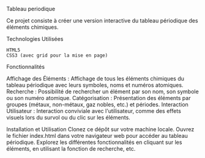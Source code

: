 Tableau periodique 

Ce projet consiste à créer une version interactive  du tableau périodique des éléments chimiques.


Technologies Utilisées

    HTML5
    CSS3 (avec grid pour la mise en page)

Fonctionnalités

Affichage des Éléments : Affichage de tous les éléments chimiques du tableau périodique avec leurs symboles, noms et numéros atomiques.
Recherche : Possibilité de rechercher un élément par son nom, son symbole ou son numéro atomique.
Catégorisation : Présentation des éléments par groupes (métaux, non-métaux, gaz nobles, etc.) et périodes.
Interaction Utilisateur : Interaction conviviale avec l'utilisateur, comme des effets visuels lors du survol ou du clic sur les éléments.

Installation et Utilisation
Clonez ce dépôt sur votre machine locale.
Ouvrez le fichier index.html dans votre navigateur web pour accéder au tableau périodique.
Explorez les différentes fonctionnalités en cliquant sur les éléments, en utilisant la fonction de recherche, etc.